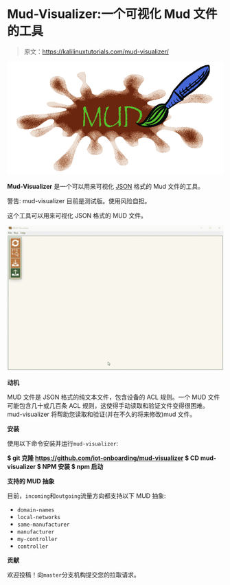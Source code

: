 # Mud-Visualizer:一个可视化 Mud 文件的工具

> 原文：<https://kalilinuxtutorials.com/mud-visualizer/>

[![Mud-Visualizer : A Tool To Visualize MUD Files](img/ff50711b0629adc95d872c9de59256e8.png "Mud-Visualizer : A Tool To Visualize MUD Files")](https://1.bp.blogspot.com/-us4Wqm2N6Is/X_yaS4ondxI/AAAAAAAAIUY/rGcr5rMqgSYIrxDnJklOsKOAGLx6CgeSACLcBGAsYHQ/s728/mud-visualizer%25281%2529.png)

**Mud-Visualizer** 是一个可以用来可视化 [JSON](https://www.kitploit.com/search/label/JSON) 格式的 Mud 文件的工具。

警告: mud-visualizer 目前是测试版。使用风险自担。

这个工具可以用来可视化 JSON 格式的 MUD 文件。

![](img/31ba4750a69db832a3dc3be22ee6a197.png)

**动机**

MUD 文件是 JSON 格式的纯文本文件，包含设备的 ACL 规则。一个 MUD 文件可能包含几十或几百条 ACL 规则，这使得手动读取和验证文件变得很困难。mud-visualizer 将帮助您读取和验证(并在不久的将来修改)mud 文件。

**安装**

使用以下命令安装并运行`mud-visualizer`:

**$ git 克隆 https://github.com/iot-onboarding/mud-visualizer
$ CD mud-visualizer
$ NPM 安装
$ npm 启动**

**支持的 MUD 抽象**

目前，`incoming`和`outgoing`流量方向都支持以下 MUD 抽象:

*   `domain-names`
*   `local-networks`
*   `same-manufacturer`
*   `manufacturer`
*   `my-controller`
*   `controller`

**贡献**

欢迎投稿！向`master`分支机构提交您的拉取请求。